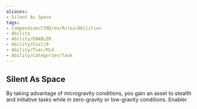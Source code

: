 ```yaml
---
aliases:
- Silent As Space
tags:
- Compendium/CSRD/en/Rules/Abilities
- Ability
- Ability/ENABLER
- Ability/Cost/0
- Ability/Tier/Mid
- Ability/Categories/Task
---
```


  
## Silent As Space  
By taking advantage of microgravity conditions, you gain an asset to stealth and initiative tasks while in zero-gravity or low-gravity conditions. Enabler.